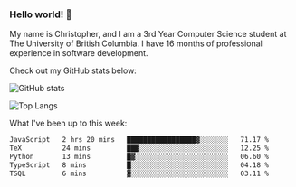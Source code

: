 ### Hello world! 👋
My name is Christopher, and I am a 3rd Year Computer Science student at The University of British Columbia. I have 16 months of professional experience in software development.


Check out my GitHub stats below: 

![GitHub stats](https://github-readme-stats-chrishadrian.vercel.app/api?username=chrishadrian&hide=contribs,issues&count_private=true&show_icons=true&theme=tokyonight)

![Top Langs](https://github-readme-stats-chrishadrian.vercel.app/api/top-langs/?username=chrishadrian&exclude_repo=prodify,cpsc221&layout=compact&theme=tokyonight&langs_count=4)

What I've been up to this week:
<!--START_SECTION:waka-->

```txt
JavaScript   2 hrs 20 mins   █████████████████▓░░░░░░░   71.17 %
TeX          24 mins         ███░░░░░░░░░░░░░░░░░░░░░░   12.25 %
Python       13 mins         █▓░░░░░░░░░░░░░░░░░░░░░░░   06.60 %
TypeScript   8 mins          █░░░░░░░░░░░░░░░░░░░░░░░░   04.18 %
TSQL         6 mins          ▓░░░░░░░░░░░░░░░░░░░░░░░░   03.11 %
```

<!--END_SECTION:waka-->
<!-- [![willianrod's wakatime stats](https://github-readme-stats.vercel.app/api/wakatime?username=chrishadrian)](https://github.com/anuraghazra/github-readme-stats) -->

<!--
- 🔭 I’m currently working on ...
- 🌱 I’m currently learning ...
- 👯 I’m looking to collaborate on ...
- 🤔 I’m looking for help with ...
- 💬 Ask me about ...
- 📫 How to reach me: ...
- 😄 Pronouns: ...
- ⚡ Fun fact: ...
-->
